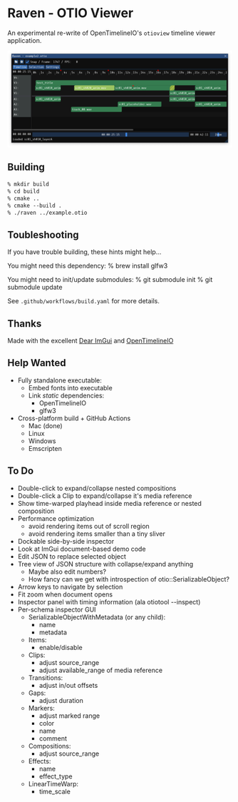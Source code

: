 # Raven - OTIO Viewer

An experimental re-write of OpenTimelineIO's `otioview` timeline viewer application.

![screenshot](screenshot.png)

## Building

	% mkdir build
	% cd build
	% cmake ..
	% cmake --build .
	% ./raven ../example.otio

## Toubleshooting

If you have trouble building, these hints might help...

You might need this dependency:
  % brew install glfw3

You might need to init/update submodules:
  % git submodule init
  % git submodule update

See `.github/workflows/build.yaml` for more details.

## Thanks

Made with the excellent [Dear ImGui](https://github.com/ocornut/imgui) and [OpenTimelineIO](https://opentimeline.io)

## Help Wanted

- Fully standalone executable:
  - Embed fonts into executable
  - Link *static* dependencies:
    - OpenTimelineIO
    - glfw3
- Cross-platform build + GitHub Actions
  - Mac (done)
  - Linux
  - Windows
  - Emscripten

## To Do

- Double-click to expand/collapse nested compositions
- Double-click a Clip to expand/collapse it's media reference
- Show time-warped playhead inside media reference or nested composition
- Performance optimization
  - avoid rendering items out of scroll region
  - avoid rendering items smaller than a tiny sliver
- Dockable side-by-side inspector
- Look at ImGui document-based demo code
- Edit JSON to replace selected object
- Tree view of JSON structure with collapse/expand anything
  - Maybe also edit numbers?
  - How fancy can we get with introspection of otio::SerializableObject?
- Arrow keys to navigate by selection
- Fit zoom when document opens
- Inspector panel with timing information (ala otiotool --inspect)
- Per-schema inspector GUI
  - SerializableObjectWithMetadata (or any child):
    - name
    - metadata
  - Items:
    - enable/disable
  - Clips:
    - adjust source_range
    - adjust available_range of media reference
  - Transitions:
  	- adjust in/out offsets
  - Gaps:
    - adjust duration
  - Markers:
    - adjust marked range
    - color
    - name
    - comment
  - Compositions:
    - adjust source_range
  - Effects:
    - name
    - effect_type
  - LinearTimeWarp:
    - time_scale

